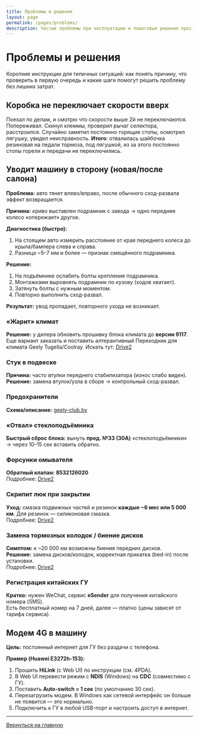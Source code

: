 ```yaml
---
title: Проблемы и решения
layout: page
permalink: /pages/problems/
description: Частые проблемы при эксплуатации и пошаговые решения простым языком — что проверить и что сделать прямо сейчас.
---
```


# Проблемы и решения
Короткие инструкции для типичных ситуаций: как понять причину, что проверить в первую очередь и какие шаги помогут решить проблему без лишних затрат.



## Коробка не переключает скорости вверх
Поехал по делам, и смотрю что скорости выше 2й не переключаются. Попереживал. Скинул клеммы, проверил рычаг селектора, расстроился. Случайно заметил постоянно горящие стопы, осмотрел лягушку, увидел неисправность. **Итого**: отвалилась шайбочка резиновая на педали тормоза, под лягушкой, из за этого постоянно стопы горели и передачи не переключились.



## Уводит машину в сторону (новая/после салона)
**Проблема:** авто тянет влево/вправо, после обычного сход-развала эффект возвращается.

**Причина:** криво выставлен подрамник с завода → одно переднее колесо «опережает» другое.

**Диагностика (быстро):**

1. На стоящем авто измерить расстояние от края переднего колеса до крыла/бампера слева и справа.
2. Разница ~5–7 мм и более — признак смещённого подрамника.

**Решение:**

1. На подъёмнике ослабить болты крепления подрамника.
2. Монтажками выровнять подрамник по кузову (ходов хватает).
3. Затянуть болты с нужным моментом.
4. Повторно выполнить сход-развал.

**Результат:** увод пропадает, повторного ухода не возникает.



### «Жарит» климат
**Решение:** у дилера обновить прошивку блока климата до **версии 9117**. Еще вариант заказать и поставить алтерантивный Переходник для климата Geely Tugella/Coolray. Искать тут: [Drive2]( https://www.drive2.ru/l/661962350965829110/)

### Стук в подвеске

**Причина:** часто втулки переднего стабилизатора (износ слабо виден).
**Решение:** замена втулок/узла в сборе → контрольный сход-развал.



### Предохранители
**Схема/описание:** [geely-club.by](https://geely-club.by/viewtopic.php?f=279&t=1869)



### «Отвал» стеклоподъёмника
**Быстрый сброс блока:** вынуть **пред. №33 (30A)** «стеклоподъёмники» → через 10–15 сек вставить обратно.



### Форсунки омывателя
**Обратный клапан:** **8532126020**  
Подробнее: [Drive2](https://www.drive2.ru/parts/toyota-lexus/8532126020/B9bjwEAAGmM)



### Скрипит люк при закрытии
**Уход:** смазка подвижных частей и резинок **каждые ~6 мес или 5 000 км**. Для резинок — силиконовая смазка.  
Подробнее: [Drive2](https://www.drive2.ru/l/643905621258679023/)



### Замена тормозных колодок / биение дисков
**Симптом:** к ~20 000 км возможны биения передних дисков.  
**Решение:** замена дисков/колодок, корректная прикатка (bed-in) после установки.  
Подробнее: [Drive2](https://www.drive2.ru/l/663420578262173512/)



### Регистрация китайских ГУ
**Кратко:** нужен WeChat, сервис **eSender** для получения китайского номера (SMS).  
Есть бесплатный номер на 7 дней, далее — платно (цены зависят от тарифа сервиса).



## Модем 4G в машину
**Цель:** постоянный интернет для ГУ без раздачи с телефона.

**Пример (Huawei E3272h-153):**
1. Прошить **HiLink** (с Web UI) по инструкции (см. 4PDA).
2. В Web UI перевести режим c **NDIS** (Windows) на **CDC** (совместимо с ГУ).
3. Поставить **Auto-switch = 1 сек** (по умолчанию 30 сек).
4. Перезагрузить модем. В Windows как сетевой интерфейс он больше не появится — это нормально.
5. Подключить к ГУ в любой USB-порт и настроить доступ в интернет.



------

[Вернуться на главную](https://qttc.github.io/)